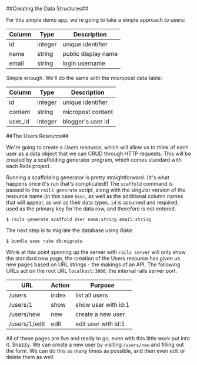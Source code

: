 ##Creating the Data Structures##

For this simple demo app, we're going to take a simple approach to users:

| Column| Type    | Description         |
|-------|---------|---------------------|
| id    | integer | unique identifier   |
| name  | string  | public display name |
| email | string  | login username      |

Simple enough. We'll do the same with the micropost data table:

| Column   | Type    | Description         |
|----------|---------|---------------------|
| id       | integer | unique identifier   |
| content  | string  | micropost content   |
| user_id  | integer | blogger's user id   |

##The Users Resource##

We're going to create a *Users resource*, which will allow us to think of each user as a data object that we can CRUD through HTTP requests.  This will be created by a scaffolding generator program, which comes standard with each Rails project.

Running a scaffolding generator is pretty straightforward. (It's what happens once it's run that's complicated!)  The `scaffold` command is passed to the `rails generate` script, along with the singular version of the resource name (in this case `User`, as well as the additional column names that will appear, as wel as their data types.  `id` is assumed and required, used as the primary key for the data row, and therefore is not entered.

    $ rails generate scaffold User name:string email:string

The next step is to migrate the database using *Rake*.

	$ bundle exec rake db:migrate

While at this point spinning up the server with `rails server` will only show the standard new page, the creation of the Users resource has given us new pages based on URL strings - the makings of an API.  The following URLs act on the root URL `localhost:3000`, the internal rails server port.

| URL      | Action  | Purpose             |
|----------|---------|---------------------|
| /users   | index   | list all users      |
| /users/1 | show    | show user with id:1 |
| /users/new | new    | create a new user |
| /users/1/edit  | edit | edit user with id:1 |

All of these pages are live and ready to go, even with this little work put into it.  Snazzy.  We can create a new user by visiting `/users/new` and filling out the form.  We can do this as many times as possible, and then even edit or delete them as well.



